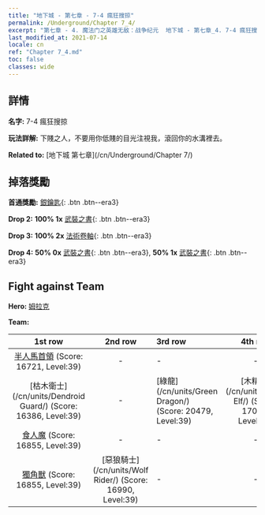 ```yaml
---
title: "地下城 - 第七章 - 7-4 瘋狂搜掠"
permalink: /Underground/Chapter 7_4/
excerpt: "第七章 - 4. 魔法门之英雄无敌：战争纪元  地下城 - 第七章_4. 7-4 瘋狂搜掠"
last_modified_at: 2021-07-14
locale: cn
ref: "Chapter 7_4.md"
toc: false
classes: wide
---
```


## 詳情

 **名字:** 7-4 瘋狂搜掠

 **玩法詳解:**       下賤之人，不要用你低賤的目光注視我，滾回你的水溝裡去。

 **Related to:** [地下城 第七章](/cn/Underground/Chapter 7/)

## 掉落獎勵

 **首通獎勵:** [銀鑰匙](/cn/Items/con_693/){: .btn .btn--era3}

 **Drop 2:** **100% 1x** [武裝之書](/cn/Items/mat_32/){: .btn .btn--era3}

 **Drop 3:** **100% 2x** [法術卷軸](/cn/Items/con_694/){: .btn .btn--era3}

 **Drop 4:** **50% 0x** [武裝之書](/cn/Items/mat_25/){: .btn .btn--era3}, **50% 1x** [武裝之書](/cn/Items/mat_25/){: .btn .btn--era3}


## Fight against Team
 **Hero:** [姆拉克](/cn/heroes/Mullich/)

 **Team:**


  | 1st row | 2nd row | 3rd row | 4th row |
  |:----:|:----:|:----|:----:|
  | [半人馬首領](/cn/units/Centaur/) (Score: 16721, Level:39)  | - | - | - |
  | [枯木衛士](/cn/units/Dendroid Guard/) (Score: 16386, Level:39)  | - | [綠龍](/cn/units/Green Dragon/) (Score: 20479, Level:39)  | [木精靈](/cn/units/Wood Elf/) (Score: 17057, Level:39)  |
  | [食人魔](/cn/units/Ogre/) (Score: 16855, Level:39)  | - | - | - |
  | [獨角獸](/cn/units/Unicorn/) (Score: 16855, Level:39)  | [惡狼騎士](/cn/units/Wolf Rider/) (Score: 16990, Level:39)  | - | - |


